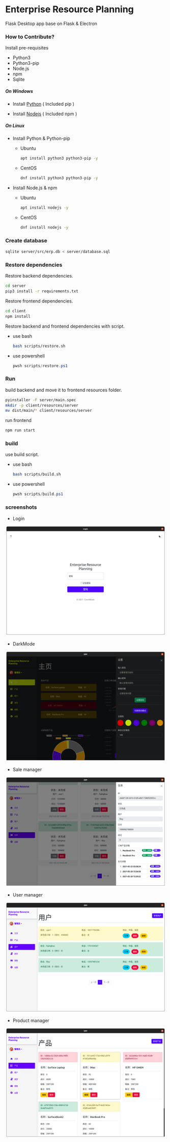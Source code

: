 # Enterprise Resource Planning

Flask Desktop app base on Flask & Electron

### How to Contribute?

Install pre-requisites

- Python3
- Python3-pip
- Node.js
- npm
- Sqlite

##### On Windows

- Install [Python](https://www.python.org/) ( Included pip )

- Install [Nodejs](https://nodejs.org/) ( Included npm )

##### On Linux

- Install Python & Python-pip
    - Ubuntu
        ```bash
        apt install python3 python3-pip -y
        ```

    - CentOS
        ```bash
        dnf install python3 python3-pip -y
        ```

- Install Node.js & npm
    - Ubuntu
        ```bash
        apt install nodejs -y
        ```

    - CentOS
        ```bash
        dnf install nodejs -y
        ```


### Create database

```bash
sqlite server/src/erp.db < server/database.sql
```

### Restore dependencies

Restore backend dependencies.

```bash
cd server
pip3 install -r requirements.txt
```

Restore frontend dependencies.

```bash
cd client
npm install
```

Restore backend and frontend dependencies with script.

- use bash

    ```bash
    bash scripts/restore.sh
    ```

- use powershell

    ```powershell
    pwsh scripts/restore.ps1
    ```

### Run

build backend and move it to frontend resources folder.

```bash
pyinstaller -F server/main.spec
mkdir -p client/resources/server
mv dist/main/* client/resources/server
```

run frontend

```bash
npm run start
```

### build

use build script.

- use bash

    ```bash
    bash scripts/build.sh
    ```
    
- use powershell

    ```powershell
    pwsh scripts/build.ps1
    ```

### screenshots

- Login

![login](./screenshots/login.png)

- DarkMode

![dark](./screenshots/dark.png)

- Sale manager

![sale](./screenshots/sale.png)

- User manager

![user](./screenshots/user.png)

- Product manager

![product](./screenshots/product.png)
